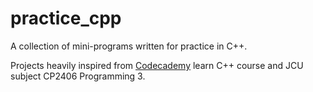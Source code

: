# practice_cpp
A collection of mini-programs written for practice in C++.

Projects heavily inspired from [Codecademy](https://www.codecademy.com/learn/learn-c-plus-plus) learn C++ course and JCU subject CP2406 Programming 3.